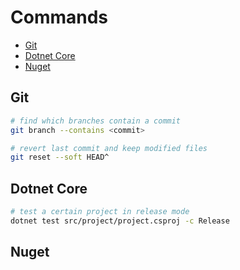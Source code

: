 # Commands

- [Git](#git)
- [Dotnet Core](#dotnet)
- [Nuget](#nuget)

## Git

```bash
# find which branches contain a commit
git branch --contains <commit>
```

```bash
# revert last commit and keep modified files
git reset --soft HEAD^
```

## Dotnet Core

```bash
# test a certain project in release mode
dotnet test src/project/project.csproj -c Release
```

## Nuget

